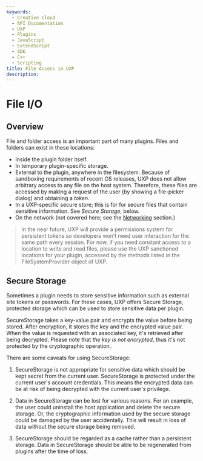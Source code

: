 ```yaml
---
keywords:
  - Creative Cloud
  - API Documentation
  - UXP
  - Plugins
  - JavaScript
  - ExtendScript
  - SDK
  - C++
  - Scripting
title: File Access in UXP
description:
---
```


# File I/O

## Overview

File and folder access is an important part of many plugins. Files and folders can exist in these locations:

* Inside the plugin folder itself.
* In temporary plugin-specific storage.
* External to the plugin, anywhere in the filesystem. Because of sandboxing requirements of recent OS releases, UXP does not allow arbitrary access to any file on the host system. Therefore, these files are accessed by making a request of the user (by showing a file-picker dialog) and obtaining a _token_.
* In a UXP-specific secure store; this is for for secure files that contain sensitive information. See *Secure Storage*, below.
* On the network (not covered here; see the [Networking](/guides/uxp_guide/uxp-misc/network-io/) section.)

> In the near future, UXP will provide a permissions system for persistent tokens so developers won’t need user interaction for the same path every session. For now, if you need constant access to a location to write and read files, please use the UXP sanctioned locations for your plugin, accessed by the methods listed in the FileSystemProvider object of UXP.

## Secure Storage

Sometimes a plugin needs to store sensitive information such as external site tokens or passwords. For these cases, UXP offers Secure Storage, protected storage which can be used to store sensitive data
per plugin.

SecureStorage takes a key-value pair and encrypts the value before being
stored. After encryption, it stores the key and the encrypted value pair. When the value
is requested with an associated key, it's retrieved after being decrypted. Please note
that _the key is not encrypted_, thus it's not protected by the cryptographic operation.

There are some caveats for using SecureStorage:

1. SecureStorage is not appropriate for sensitive data which should be kept secret from the current user. SecureStorage is protected under the current user's account credentials. This means the encrypted data can be at risk of being decrypted with the current user's privilege.

2. Data in SecureStorage can be lost for various reasons. For an example, the user could uninstall the host application and delete the secure storage. Or, the cryptographic information used by the secure storage could be damaged by the user accidentally. This will result in loss of data without the secure storage being removed.

3. SecureStorage should be regarded as a cache rather than a persistent storage. Data in SecureStorage should be able to be regenerated from plugins after the time of loss.
